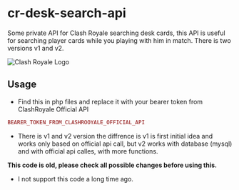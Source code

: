 # cr-desk-search-api
Some private API for Clash Royale searching desk cards, this API is useful for searching player cards while you playing with him in match. There is two versions v1 and v2.

![Clash Royale Logo](https://supercell.com/_next/static/media/main_logo_clashroyale.b1a57ff8.png)

## Usage

* Find this in php files and replace it with your bearer token from ClashRoyale Official API
```php
BEARER_TOKEN_FROM_CLASHROOYALE_OFFICIAL_API
```
* There is v1 and v2 version the diffrence is v1 is first initial idea and works only based on official api call, but v2 works with database (mysql) and with official api calles, with more functions.

**This code is old, please check all possible changes before using this.**
* I not support this code a long time ago.
